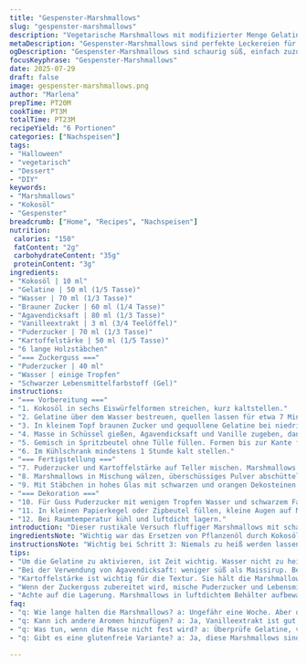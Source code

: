 ```yaml
---
title: "Gespenster-Marshmallows"
slug: "gespenster-marshmallows"
description: "Vegetarische Marshmallows mit modifizierter Menge Gelatine und Zucker. Glutenfrei, laktosefrei, eifrei. Verwendet Kokosöl statt Pflanzenöl und Agavendicksaft anstelle von Maissirup. Schwarzer Zuckerguss für Gespensteraugen. Herstellung in Eiswürfelformen, anschließend gepudert mit Kartoffelstärke und Puderzucker. Kühlzeit leicht verkürzt. Dekoration auf Glas mit kleinen schwarzen und orangen Deko-Steinen."
metaDescription: "Gespenster-Marshmallows sind perfekte Leckereien für Halloween, einfach zu machen, vegetarisch und köstlich. Verleihen deinem Fest einen schaurigen Flair."
ogDescription: "Gespenster-Marshmallows sind schaurig süß, einfach zuzubereiten und toll für Halloween-Dekorationen."
focusKeyphrase: "Gespenster-Marshmallows"
date: 2025-07-29
draft: false
image: gespenster-marshmallows.png
author: "Marlena"
prepTime: PT20M
cookTime: PT3M
totalTime: PT23M
recipeYield: "6 Portionen"
categories: ["Nachspeisen"]
tags:
- "Halloween"
- "vegetarisch"
- "Dessert"
- "DIY"
keywords:
- "Marshmallows"
- "Kokosöl"
- "Gespenster"
breadcrumb: ["Home", "Recipes", "Nachspeisen"]
nutrition: 
 calories: "150"
 fatContent: "2g"
 carbohydrateContent: "35g"
 proteinContent: "3g"
ingredients:
- "Kokosöl | 10 ml"
- "Gelatine | 50 ml (1/5 Tasse)"
- "Wasser | 70 ml (1/3 Tasse)"
- "Brauner Zucker | 60 ml (1/4 Tasse)"
- "Agavendicksaft | 80 ml (1/3 Tasse)"
- "Vanilleextrakt | 3 ml (3/4 Teelöffel)"
- "Puderzucker | 70 ml (1/3 Tasse)"
- "Kartoffelstärke | 50 ml (1/5 Tasse)"
- "6 lange Holzstäbchen"
- "=== Zuckerguss ==="
- "Puderzucker | 40 ml"
- "Wasser | einige Tropfen"
- "Schwarzer Lebensmittelfarbstoff (Gel)"
instructions:
- "=== Vorbereitung ==="
- "1. Kokosöl in sechs Eiswürfelformen streichen, kurz kaltstellen."
- "2. Gelatine über dem Wasser bestreuen, quellen lassen für etwa 7 Minuten."
- "3. In kleinem Topf braunen Zucker und gequollene Gelatine bei niedriger Hitze unter Rühren erwärmen bis alles gelöst ist."
- "4. Masse in Schüssel gießen, Agavendicksaft und Vanille zugeben, dann mit Handmixer schlagen bis schaumiger, weicher Eischnee entsteht (ca. 4-5 Minuten)."
- "5. Gemisch in Spritzbeutel ohne Tülle füllen. Formen bis zur Kante füllen, Holzstäbchen zentriert einstecken."
- "6. Im Kühlschrank mindestens 1 Stunde kalt stellen."
- "=== Fertigstellung ==="
- "7. Puderzucker und Kartoffelstärke auf Teller mischen. Marshmallows vorsichtig ausformen."
- "8. Marshmallows in Mischung wälzen, überschüssiges Pulver abschütteln."
- "9. Mit Stäbchen in hohes Glas mit schwarzen und orangen Dekosteinen stecken."
- "=== Dekoration ==="
- "10. Für Guss Puderzucker mit wenigen Tropfen Wasser und schwarzem Farbgel anrühren bis pastös."
- "11. In kleinen Papierkegel oder Zipbeutel füllen, kleine Augen auf Marshmallows malen."
- "12. Bei Raumtemperatur kühl und luftdicht lagern."
introduction: "Dieser rustikale Versuch fluffiger Marshmallows mit schaurigem Thema. Kokosöl statt neutralem Öl, damit Geschmack bleibt. Brauner Zucker sorgt für andere Süße, Agavendicksaft anstelle von Maissirup – flüssiger, anders. Zuckerpulver netzartig mit Kartoffelstärke vermischt, nicht wie üblich mit Maisstärke. Formen nicht die typischen Silikonformen, sondern Eiswürfelbehälter – einfacher, Ecken rund, was überraschend gut klappte. Gelierzeit verkürzt, aber noch stabil. Die Dekoration? Augen nicht aus Schokolade, sondern starker, schwarzer Zuckerguss – süß, leicht zu formen. Die Stäbchen ragen schaurig in die Höhe, das Ganze erinnert an kleine Geister am Halloweenabend. Kühlung nicht im Gefrierfach, sondern mittel-kühl hält Form und Haptik locker und zart."
ingredientsNote: "Wichtig war das Ersetzen von Pflanzenöl durch Kokosöl. Der Eigengeschmack ist mild, gibt eine subtile Note, passt gut zu Vanille. Agavendicksaft stand für Flüssigkeit und Süße, etwas weniger süß als Maissirup, das macht das Endprodukt weniger klebrig. Brauner Zucker nimmt den Platz von weißem Zucker ein, gibt leichte Karamellnuancen. Statt Maisstärke verwendete ich Kartoffelstärke, die hält die Marshmallows trocken draußen, erleichtert das Wälzen. Die Gelform war etwas kleiner als sonst, daher Flüssigkeitsmengen angepasst. Holzstäbchen sind dünn, sodass sie beim Durchstechen nicht reißen. Schwarzer Lebensmittelfarbstoff in Gelform wird präzise dosiert, kein Verwischen. Insgesamt weniger Zucker und Gelatine als sonst um das Spiel perfekt auf Konsistenz und Geschmack abzustimmen."
instructionsNote: "Wichtig bei Schritt 3: Niemals zu heiß werden lassen, sonst verliert die Gelatine Kraft. Ständig rühren, Gelatine muss vollständig auflösen. Der Handmixer bei Schritt 4 braucht Power, aber langsam hochfahren, sonst spritzt es. Nicht zu lange schlagen, sonst wird die Masse zu fest. Beim Spritzen in Formen aufpassen, nicht überfüllen, sonst laufen Marshmallows beim Kühlen an den Rand. Stäbchen müssen stabil und zentriert stecken, sonst kippt das Ganze beim Ausformen. Puderzucker-Stärke-Mischung frisch bereitstellen, mehrfaches Wälzen verhindert kleben. Beim Verzieren mit Zuckerguss genau arbeiten, kleine Augen bringen Charakter. Nach dem Verzieren Marshmallows komplett trocknen lassen, sonst läuft der Guss weg. Lagerung optimal in luftdichtem Behälter, sonst trocknen sie aus oder werden mehlig."
tips:
- "Um die Gelatine zu aktivieren, ist Zeit wichtig. Wasser nicht zu heiß. Beste Resultate, wenn du rührst, bis sie aufgelöst ist. Schlage die Mischung nicht zu lange. Eischnee muss fluffig sein. Am besten mit Handmixer, langsam beginnen."
- "Bei der Verwendung von Agavendicksaft: weniger süß als Maissirup. Besser für Textur der Marshmallows. Fülle Spritzbeutel richtig. Wacht zwischendurch, damit kein Überschuss läuft. Wenn du Holzstäbchen einsteckst, zentrier sie gut."
- "Kartoffelstärke ist wichtig für die Textur. Sie hält die Marshmallows nicht klebrig. Pulvermischung vorher gut vorbereiten. Verwende frische Mischung für das Wälzen. Verhindert, dass Ella nach dem Ausformen aneinander kleben."
- "Wenn der Zuckerguss zubereitet wird, mische Puderzucker und Lebensmittelfarbstoff gut. Er sollte pastös sein. Verwende kleine Kegel oder Zipbeutel für präzises Auftragen. Augen sollten niedlich aber schaurig wirken."
- "Achte auf die Lagerung. Marshmallows in luftdichtem Behälter aufbewahren. Kühl lagern, damit sie nicht austrocknen. Alternativen prüfen: vielleicht auch im Keller lagern, kühl und trocken. Nicht im direkten Licht."
faq:
- "q: Wie lange halten die Marshmallows? a: Ungefähr eine Woche. Aber optimal in luftdichtem Behälter. Kühl aufbewahren. Sonst werden sie hart oder trocken."
- "q: Kann ich andere Aromen hinzufügen? a: Ja, Vanilleextrakt ist gut, aber auch andere. Zimt würzig toll. Oder probiere Pfefferminze für frischen Kick. Übergang achten, aber mach es einfach."
- "q: Was tun, wenn die Masse nicht fest wird? a: Überprüfe Gelatine, vielleicht nicht richtig aufgelöst. Temperatur kann auch zu warm gewesen sein. Spätere Verbesserungen nötig."
- "q: Gibt es eine glutenfreie Variante? a: Ja, diese Marshmallows sind glutenfrei. Achte darauf, dass alle Zutaten, die du verwendest, glutenfrei sind. Es gibt auch glutenfreie Zuckeralternativen, gut zu wissen."

---
```

